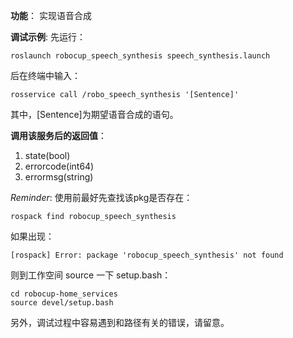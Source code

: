 **功能**：
实现语音合成

**调试示例**:
先运行：

    roslaunch robocup_speech_synthesis speech_synthesis.launch

后在终端中输入：

    rosservice call /robo_speech_synthesis '[Sentence]'

其中，[Sentence]为期望语音合成的语句。

**调用该服务后的返回值**：
1. state(bool)
2. errorcode(int64)
3. errormsg(string)

*Reminder*:
使用前最好先查找该pkg是否存在：

    rospack find robocup_speech_synthesis

如果出现：

    [rospack] Error: package 'robocup_speech_synthesis' not found

则到工作空间 source 一下 setup.bash：

    cd robocup-home_services
    source devel/setup.bash
    
另外，调试过程中容易遇到和路径有关的错误，请留意。